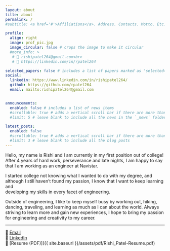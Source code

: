```yaml
---
layout: about
title: about
permalink: /
#subtitle: <a href='#'>Affiliations</a>. Address. Contacts. Motto. Etc.

profile:
  align: right
  image: prof_pic.jpg
  image_circular: false # crops the image to make it circular
  #more_info: >
   # 📧 rishipatel264@gmail.com<br>  
   # 🔗 https://linkedin.com/in/rpatel264

selected_papers: false # includes a list of papers marked as "selected={true}"
social:
  linkedin: https://www.linkedin.com/in/rishipatel264/
  github: https://github.com/rpatel264
  email: mailto:rishipatel264@gmail.com


announcements:
  enabled: false # includes a list of news items
  #scrollable: true # adds a vertical scroll bar if there are more than 3 news items
  #limit: 5 # leave blank to include all the news in the `_news` folder

latest_posts:
  enabled: false
  #scrollable: true # adds a vertical scroll bar if there are more than 3 new posts items
  #limit: 3 # leave blank to include all the blog posts
---
```


  Hello, my name is Rishi and I am currently in my first position out of college!
  After 4 years of hard work, perseverance and late nights, I am happy to say that I am working as an engineer at Navistar.<br>
  
  I started college not knowing what I wanted to do with my degree, and although I still haven’t found my passion, I know that I want to keep learning and  
  developing my skills in every facet of engineering.<br>
  
  Outside of engineering, I like to keep myself busy by working out, hiking, dancing, traveling, and learning as much as I can about the world.
  Always striving to learn more and gain new experiences, I hope to bring my passion for engineering and creativity to my career.
  
---

📧 [Email](mailto:rishipatel264@gmail.com)  
🔗 [LinkedIn](https://www.linkedin.com/in/rishipatel264/)  
📄 [Resume (PDF)]({{ site.baseurl }}/assets/pdf/Rishi_Patel-Resume.pdf)


